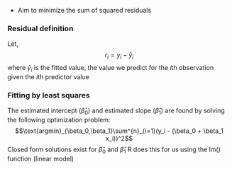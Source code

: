 - Aim to minimize the sum of squared residuals

### Residual definition
Let, $$r_i = y_i - \hat{y}_i$$
where $\hat{y}_i$ is the fitted value, the value we predict for the $i$th observation given the $i$th predictor value

### Fitting by least squares
The estimated intercept ($\hat{\beta}_0$) and estimated slope ($\hat{\beta}_1$) are found by solving the following optimization problem: $$\text{argmin}_{\beta_0,\beta_1}\sum^{n}_{i=1}(y_i - (\beta_0 + \beta_1 x_i))^2$$
Closed form solutions exist for $\hat{\beta}_0$ and $\hat{\beta}_1$
R does this for us using the lm() function (linear model)
